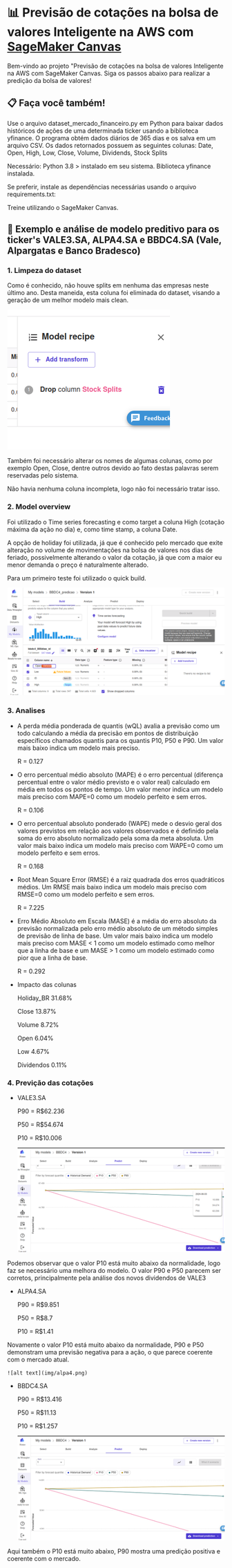 # 📊 Previsão de cotações na bolsa de valores Inteligente na AWS com [SageMaker Canvas](https://aws.amazon.com/pt/sagemaker/canvas/)

Bem-vindo ao projeto "Previsão de cotações na bolsa de valores Inteligente na AWS com SageMaker Canvas. Siga os passos abaixo para realizar a predição da bolsa de valores!

## 📋 Faça você também!
Use o arquivo dataset_mercado_financeiro.py em Python para baixar dados históricos de ações de uma determinada ticker usando a biblioteca yfinance. O programa obtém dados diários de 365 dias e os salva em um arquivo CSV. Os dados retornados possuem as seguintes colunas: Date, Open, High, Low, Close, Volume, Dividends, Stock Splits

Necessário:
    Python 3.8 > instalado em seu sistema.
    Biblioteca yfinance instalada.

Se preferir, instale as dependências necessárias usando o arquivo requirements.txt:

Treine utilizando o SageMaker Canvas.


## 🚀 Exemplo e análise de modelo preditivo para os ticker's VALE3.SA, ALPA4.SA  e BBDC4.SA (Vale, Alpargatas e Banco Bradesco)

### 1. Limpeza do dataset

Como é conhecido, não houve splits em nenhuma das empresas neste último ano. Desta maneida, esta coluna foi eliminada do dataset, visando a geração de um melhor modelo mais clean. 

![alt text](<img/drop.png>)

Também foi necessário alterar os nomes de algumas colunas, como por exemplo Open, Close, dentre outros devido ao fato destas palavras serem reservadas pelo sistema.


Não havia nenhuma coluna incompleta, logo não foi necessário tratar isso.

### 2. Model overview

Foi utilizado o Time series forecasting e como target a coluna High (cotação máxima da ação no dia) e, como time stamp, a coluna Date. 

A opção de holiday foi utilizada, já que é conhecido pelo mercado que exite alteração no volume de movimentações na bolsa de valores nos dias de feriado, possivelmente alterando o valor da cotação, já que com a maior eu menor demanda o preço é naturalmente alterado.

Para um primeiro teste foi utilizado o quick build.

![alt text](<img/model.png>)

### 3. Analises

-   A perda média ponderada de quantis (wQL) avalia a previsão como um todo calculando a média da precisão em pontos de distribuição específicos chamados quantis para os quantis P10, P50 e P90. Um valor mais baixo indica um modelo mais preciso.

    R = 0.127


-   O erro percentual médio absoluto (MAPE) é o erro percentual (diferença percentual entre o valor médio previsto e o valor real) calculado em média em todos os pontos de tempo. Um valor menor indica um modelo mais preciso com MAPE=0 como um modelo perfeito e sem erros.

    R = 0.106


-   O erro percentual absoluto ponderado (WAPE) mede o desvio geral dos valores previstos em relação aos valores observados e é definido pela soma do erro absoluto normalizado pela soma da meta absoluta. Um valor mais baixo indica um modelo mais preciso com WAPE=0 como um modelo perfeito e sem erros.
    
    R = 0.168


-   Root Mean Square Error (RMSE) é a raiz quadrada dos erros quadráticos médios. Um RMSE mais baixo indica um modelo mais preciso com RMSE=0 como um modelo perfeito e sem erros.

    R = 7.225


-   Erro Médio Absoluto em Escala (MASE) é a média do erro absoluto da previsão normalizada pelo erro médio absoluto de um método simples de previsão de linha de base. Um valor mais baixo indica um modelo mais preciso com MASE < 1 como um modelo estimado como melhor que a linha de base e um MASE > 1 como um modelo estimado como pior que a linha de base.

    R = 0.292


-   Impacto das colunas

    Holiday_BR 31.68%

    Close 13.87%

    Volume 8.72%

    Open 6.04%

    Low 4.67%

    Dividendos 0.11%

### 4. Previção das cotações

-   VALE3.SA
    
    P90 = R$62.236

    P50 = R$54.674

    P10 = R$10.006

    ![alt text](img/vale3.png)

Podemos observar que o valor P10 está muito abaixo da normalidade, logo faz se necessário uma melhora do modelo. O valor P90 e P50 parecem ser corretos, principalmente pela análise dos novos dividendos de VALE3 

-   ALPA4.SA

    P90 = R$9.851

    P50 = R$8.7

    P10 = R$1.41

Novamente o valor P10 está muito abaixo da normalidade, P90 e P50 demonstram uma previsão negativa para a ação, o que parece coerente com o mercado atual.

    ![alt text](img/alpa4.png)

-   BBDC4.SA

    P90 = R$13.416

    P50 = R$11.13

    P10 = R$1.257

    ![alt text](img/bbdc4.png)

Aqui também o P10 está muito abaixo, P90 mostra uma predição positiva e coerente com o mercado.